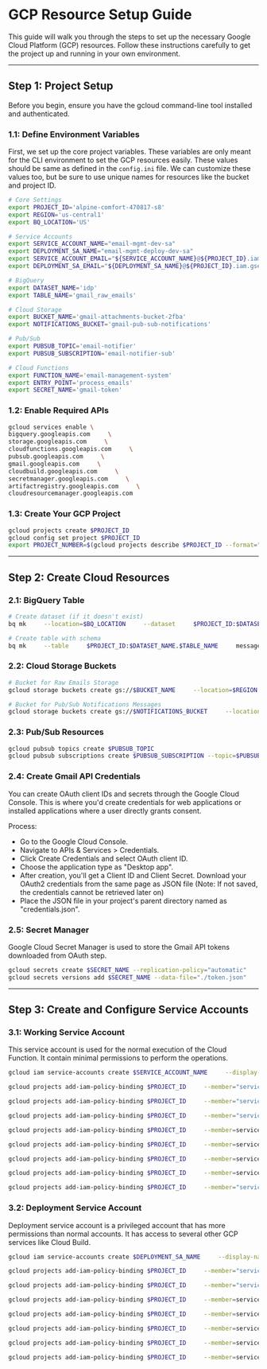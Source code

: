 # GCP Resource Setup Guide

This guide will walk you through the steps to set up the necessary Google Cloud Platform (GCP) resources. Follow these instructions carefully to get the project up and running in your own environment.

---

## Step 1: Project Setup

Before you begin, ensure you have the gcloud command-line tool installed and authenticated.

### 1.1: Define Environment Variables

First, we set up the core project variables. These variables are only meant for the CLI environment to set the GCP resources easily. These values should be same as defined in the `config.ini` file. We can customize these values too, but be sure to use unique names for resources like the bucket and project ID.

```bash
# Core Settings
export PROJECT_ID='alpine-comfort-470817-s8'
export REGION='us-central1'
export BQ_LOCATION='US'

# Service Accounts
export SERVICE_ACCOUNT_NAME="email-mgmt-dev-sa"
export DEPLOYMENT_SA_NAME="email-mgmt-deploy-dev-sa"
export SERVICE_ACCOUNT_EMAIL="${SERVICE_ACCOUNT_NAME}@${PROJECT_ID}.iam.gserviceaccount.com"
export DEPLOYMENT_SA_EMAIL="${DEPLOYMENT_SA_NAME}@${PROJECT_ID}.iam.gserviceaccount.com"

# BigQuery
export DATASET_NAME='idp'
export TABLE_NAME='gmail_raw_emails'

# Cloud Storage
export BUCKET_NAME='gmail-attachments-bucket-2fba'
export NOTIFICATIONS_BUCKET='gmail-pub-sub-notifications'

# Pub/Sub
export PUBSUB_TOPIC='email-notifier'
export PUBSUB_SUBSCRIPTION='email-notifier-sub'

# Cloud Functions
export FUNCTION_NAME='email-management-system'
export ENTRY_POINT='process_emails'
export SECRET_NAME='gmail-token'
```

### 1.2: Enable Required APIs

```bash
gcloud services enable \
bigquery.googleapis.com     \
storage.googleapis.com     \
cloudfunctions.googleapis.com     \
pubsub.googleapis.com     \
gmail.googleapis.com     \
cloudbuild.googleapis.com     \
secretmanager.googleapis.com     \
artifactregistry.googleapis.com     \
cloudresourcemanager.googleapis.com
```

### 1.3: Create Your GCP Project

```bash
gcloud projects create $PROJECT_ID
gcloud config set project $PROJECT_ID
export PROJECT_NUMBER=$(gcloud projects describe $PROJECT_ID --format="value(projectNumber)")
```

---

## Step 2: Create Cloud Resources

### 2.1: BigQuery Table

```bash
# Create dataset (if it doesn't exist)
bq mk     --location=$BQ_LOCATION     --dataset     $PROJECT_ID:$DATASET_NAME

# Create table with schema
bq mk     --table     $PROJECT_ID:$DATASET_NAME.$TABLE_NAME     message_id:STRING:REQUIRED,     thread_id:STRING,     subject:STRING,     sender:STRING,     recipient:STRING,     date_received:STRING,     parsed_date:TIMESTAMP,     body_text:STRING,     label_ids:STRING,     snippet:STRING,     message_size:INTEGER,     attachment_count:INTEGER,     attachments_info:RECORD:REPEATED,     attachments_info.file_id:STRING,     attachments_info.file_name:STRING,     attachments_info.file_type:STRING,     attachments_info.gcs_url:STRING,     processed_at:TIMESTAMP
```

### 2.2: Cloud Storage Buckets

```bash
# Bucket for Raw Emails Storage
gcloud storage buckets create gs://$BUCKET_NAME     --location=$REGION     --default-storage-class=STANDARD     --uniform-bucket-level-access

# Bucket for Pub/Sub Notifications Messages
gcloud storage buckets create gs://$NOTIFICATIONS_BUCKET     --location=$REGION     --default-storage-class=STANDARD     --uniform-bucket-level-access
```

### 2.3: Pub/Sub Resources

```bash
gcloud pubsub topics create $PUBSUB_TOPIC
gcloud pubsub subscriptions create $PUBSUB_SUBSCRIPTION --topic=$PUBSUB_TOPIC
```

### 2.4: Create Gmail API Credentials

You can create OAuth client IDs and secrets through the Google Cloud Console. This is where you'd create credentials for web applications or installed applications where a user directly grants consent.


Process:

- Go to the Google Cloud Console.
- Navigate to APIs & Services > Credentials.
- Click Create Credentials and select OAuth client ID.
- Choose the application type as "Desktop app".
- After creation, you'll get a Client ID and Client Secret. Download your OAuth2 credentials from the same page as JSON file (Note: If not saved, the credentials cannot be retrieved later on)
- Place the JSON file in your project's parent directory named as "credentials.json".


### 2.5: Secret Manager

Google Cloud Secret Manager is used to store the Gmail API tokens downloaded from OAuth step.

```bash
gcloud secrets create $SECRET_NAME --replication-policy="automatic"
gcloud secrets versions add $SECRET_NAME --data-file="./token.json"
```

---

## Step 3: Create and Configure Service Accounts

### 3.1: Working Service Account

This service account is used for the normal execution of the Cloud Function. It contain minimal permissions to perform the operations.

```bash
gcloud iam service-accounts create $SERVICE_ACCOUNT_NAME     --display-name="Email Management System DEV Service Account"     --description="Service Account for Email Management System DEV Environment"

gcloud projects add-iam-policy-binding $PROJECT_ID     --member="serviceAccount:$SERVICE_ACCOUNT_EMAIL"     --role="roles/bigquery.dataEditor"

gcloud projects add-iam-policy-binding $PROJECT_ID     --member="serviceAccount:$SERVICE_ACCOUNT_EMAIL"     --role="roles/storage.objectUser"

gcloud projects add-iam-policy-binding $PROJECT_ID     --member="serviceAccount:$SERVICE_ACCOUNT_EMAIL"     --role="roles/cloudfunctions.developer"

gcloud projects add-iam-policy-binding $PROJECT_ID     --member=serviceAccount:$SERVICE_ACCOUNT_EMAIL     --role=roles/pubsub.publisher

gcloud projects add-iam-policy-binding $PROJECT_ID     --member=serviceAccount:$SERVICE_ACCOUNT_EMAIL     --role=roles/logging.logWriter

gcloud projects add-iam-policy-binding $PROJECT_ID     --member=serviceAccount:$SERVICE_ACCOUNT_EMAIL     --role=roles/secretmanager.secretAccessor

gcloud projects add-iam-policy-binding $PROJECT_ID     --member=serviceAccount:$SERVICE_ACCOUNT_EMAIL     --role=roles/secretmanager.secretVersionAdder

gcloud projects add-iam-policy-binding $PROJECT_ID     --member="serviceAccount:$SERVICE_ACCOUNT_EMAIL"     --role="roles/cloudbuild.builds.editor"
```

### 3.2: Deployment Service Account

Deployment service account is a privileged account that has more permissions than normal accounts. It has access to several other GCP services like Cloud Build.

```bash
gcloud iam service-accounts create $DEPLOYMENT_SA_NAME     --display-name="Email Management System Deployment DEV Service Account"     --description="Service Account for Email Management System Deployment in DEV Environment"

gcloud projects add-iam-policy-binding $PROJECT_ID     --member="serviceAccount:$DEPLOYMENT_SA_EMAIL"     --role="roles/bigquery.dataEditor"

gcloud projects add-iam-policy-binding $PROJECT_ID     --member="serviceAccount:$DEPLOYMENT_SA_EMAIL"     --role="roles/storage.objectUser"

gcloud projects add-iam-policy-binding $PROJECT_ID     --member=serviceAccount:$DEPLOYMENT_SA_EMAIL     --role=roles/cloudfunctions.admin

gcloud projects add-iam-policy-binding $PROJECT_ID     --member=serviceAccount:$DEPLOYMENT_SA_EMAIL     --role=roles/pubsub.admin

gcloud projects add-iam-policy-binding $PROJECT_ID     --member=serviceAccount:$DEPLOYMENT_SA_EMAIL     --role=roles/logging.logWriter

gcloud projects add-iam-policy-binding $PROJECT_ID     --member=serviceAccount:$DEPLOYMENT_SA_EMAIL     --role=roles/secretmanager.secretAccessor

gcloud projects add-iam-policy-binding $PROJECT_ID     --member=serviceAccount:$DEPLOYMENT_SA_EMAIL     --role=roles/iam.serviceAccountUser
```
